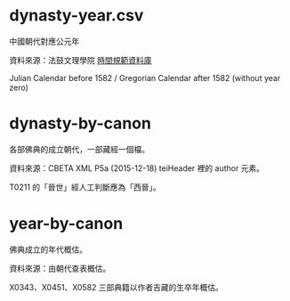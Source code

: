 # dynasty-year.csv

中國朝代對應公元年

資料來源：法鼓文理學院 [時間規範資料庫](http://authority.dila.edu.tw/time/) 

Julian Calendar before 1582 / Gregorian Calendar after 1582 (without year zero)

# dynasty-by-canon

各部佛典的成立朝代，一部藏經一個檔。

資料來源：CBETA XML P5a (2015-12-18) teiHeader 裡的 author 元素。

T0211 的「晉世」經人工判斷應為「西晉」。

# year-by-canon

佛典成立的年代概估。

資料來源：由朝代查表概估。

X0343、X0451、X0582 三部典籍以作者吉藏的生卒年概估。